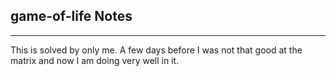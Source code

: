 <h2>game-of-life Notes</h2><hr>This is solved by only me. A few days before I was not that good at the matrix and now I am doing very well in it. 